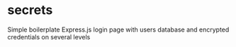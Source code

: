 # secrets
Simple boilerplate Express.js login page with users database and encrypted credentials on several levels
